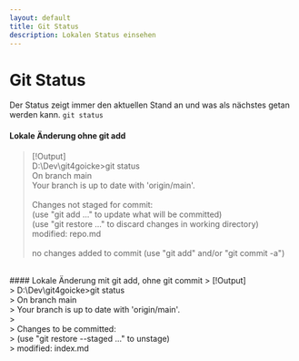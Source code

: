 ```yaml
---
layout: default
title: Git Status
description: Lokalen Status einsehen
---
```

# Git Status
Der Status zeigt immer den aktuellen Stand an und was als nächstes getan werden kann.
`git status`
<br>
#### Lokale Änderung ohne git add
> [!Output] <br>
> D:\Dev\git4goicke>git status <br>
> On branch main <br>
> Your branch is up to date with 'origin/main'. <br>
> <br>
> Changes not staged for commit: <br>
>  (use "git add <file>..." to update what will be committed) <br>
>  (use "git restore <file>..." to discard changes in working directory) <br>
>        modified:   repo.md <br>
> <br>
> no changes added to commit (use "git add" and/or "git commit -a") <br>
<br>
#### Lokale Änderung mit git add, ohne git commit
> [!Output] <br>
> D:\Dev\git4goicke>git status <br>
> On branch main <br>
> Your branch is up to date with 'origin/main'. <br>
> <br>
> Changes to be committed: <br>
>  (use "git restore --staged <file>..." to unstage) <br>
>        modified:   index.md